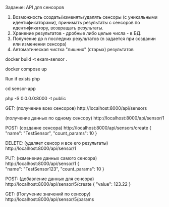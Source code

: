 Задание:
API для сенсоров
1. Возможность создать/изменять/удалять сенсоры (с уникальными идентификаторами), принимать результаты с сенсоров по идентификатору, возвращать результаты.
2. Хранение результатов - дробные либо целые числа - в БД.
3. Получение до n последних результатов (n задается при создании или изменении сенсора)
4. Автоматическая чистка "лишних" (старых) результатов


docker build -t exam-sensor .

docker compose up


Run if exists php

cd sensor-app

php -S 0.0.0.0:8000 -t public


GET: 
(получение всех сенсоров)
http://localhost:8000/api/sensors

(получение данных по одному сенсору)
http://localhost:8000/api/sensor/1

POST:
(создание сенсора)
http://localhost:8000/api/sensors/create
{   
    "name": "TestSensor",
    "count_params": 10
}

DELETE:
(удаляет сенсор и все его результаты)
http://localhost:8000/api/sensor/1

PUT: 
(изменение данных самого сенсора)
http://localhost:8000/api/sensor/1
{   
"name": "TestSensor123",
"count_params": 10
}

POST:
(добавление данных для сенсора)
http://localhost:8000/api/sensor/5/create
{
    "value": 123.22
}

GET: 
(Получение значений по сенсору)
http://localhost:8000/api/sensor/5/params
